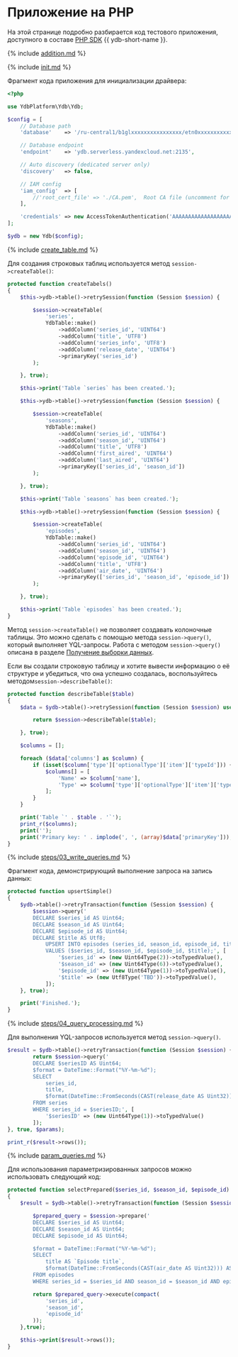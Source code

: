 # Приложение на PHP

На этой странице подробно разбирается код тестового приложения, доступного в составе [PHP SDK](https://github.com/ydb-platform/ydb-php-sdk) {{ ydb-short-name }}.

{% include [addition.md](auxilary/addition.md) %}

{% include [init.md](steps/01_init.md) %}

Фрагмент кода приложения для инициализации драйвера:

```php
<?php

use YdbPlatform\Ydb\Ydb;

$config = [
    // Database path
    'database'    => '/ru-central1/b1glxxxxxxxxxxxxxxxx/etn0xxxxxxxxxxxxxxxx',

    // Database endpoint
    'endpoint'    => 'ydb.serverless.yandexcloud.net:2135',

    // Auto discovery (dedicated server only)
    'discovery'   => false,

    // IAM config
    'iam_config'  => [
        //'root_cert_file' => './CA.pem',  Root CA file (uncomment for dedicated server)
    ],

    'credentials' => new AccessTokenAuthentication('AAAAAAAAAAAAAAAAAAAAAAAAAAAAAAAAAAAAAAA') // use from reference/ydb-sdk/auth
];

$ydb = new Ydb($config);

```

{% include [create_table.md](steps/02_create_table.md) %}

Для создания строковых таблиц используется метод `session->createTable()`:
```php
protected function createTabels()
{
    $this->ydb->table()->retrySession(function (Session $session) {

        $session->createTable(
            'series',
            YdbTable::make()
                ->addColumn('series_id', 'UINT64')
                ->addColumn('title', 'UTF8')
                ->addColumn('series_info', 'UTF8')
                ->addColumn('release_date', 'UINT64')
                ->primaryKey('series_id')
        );

    }, true);

    $this->print('Table `series` has been created.');

    $this->ydb->table()->retrySession(function (Session $session) {

        $session->createTable(
            'seasons',
            YdbTable::make()
                ->addColumn('series_id', 'UINT64')
                ->addColumn('season_id', 'UINT64')
                ->addColumn('title', 'UTF8')
                ->addColumn('first_aired', 'UINT64')
                ->addColumn('last_aired', 'UINT64')
                ->primaryKey(['series_id', 'season_id'])
        );

    }, true);

    $this->print('Table `seasons` has been created.');

    $this->ydb->table()->retrySession(function (Session $session) {

        $session->createTable(
            'episodes',
            YdbTable::make()
                ->addColumn('series_id', 'UINT64')
                ->addColumn('season_id', 'UINT64')
                ->addColumn('episode_id', 'UINT64')
                ->addColumn('title', 'UTF8')
                ->addColumn('air_date', 'UINT64')
                ->primaryKey(['series_id', 'season_id', 'episode_id'])
        );

    }, true);

    $this->print('Table `episodes` has been created.');
}
```
Метод `session->createTable()` не позволяет создавать колоночные таблицы. Это можно сделать с помощью метода `session->query()`, который выполняет YQL-запросы. Работа с методом `session->query()` описана в разделе [Получение выборки данных](#query-processing). 

Если вы создали строковую таблицу и хотите вывести информацию о её структуре и убедиться, что она успешно создалась, воспользуйтесь методом`session->describeTable()`:

```php
protected function describeTable($table)
{
    $data = $ydb->table()->retrySession(function (Session $session) use ($table) {

        return $session->describeTable($table);

    }, true);

    $columns = [];

    foreach ($data['columns'] as $column) {
        if (isset($column['type']['optionalType']['item']['typeId'])) {
            $columns[] = [
                'Name' => $column['name'],
                'Type' => $column['type']['optionalType']['item']['typeId'],
            ];
        }
    }

    print('Table `' . $table . '`');
    print_r($columns);
    print('');
    print('Primary key: ' . implode(', ', (array)$data['primaryKey']));
}
```

{% include [steps/03_write_queries.md](steps/03_write_queries.md) %}

Фрагмент кода, демонстрирующий выполнение запроса на запись данных:

```php
protected function upsertSimple()
{
    $ydb->table()->retryTransaction(function (Session $session) {
        $session->query('
        DECLARE $series_id AS Uint64;
        DECLARE $season_id AS Uint64;
        DECLARE $episode_id AS Uint64;
        DECLARE $title AS Utf8;
            UPSERT INTO episodes (series_id, season_id, episode_id, title)
            VALUES ($series_id, $season_id, $episode_id, $title);', [
                '$series_id' => (new Uint64Type(2))->toTypedValue(),
                '$season_id' => (new Uint64Type(6))->toTypedValue(),
                '$episode_id' => (new Uint64Type(1))->toTypedValue(),
                '$title' => (new Utf8Type('TBD'))->toTypedValue(),
            ]);
    }, true);

    print('Finished.');
}
```


{% include [steps/04_query_processing.md](steps/04_query_processing.md) %}

Для выполнения YQL-запросов используется метод `session->query()`.

```php
$result = $ydb->table()->retryTransaction(function (Session $session) {
        return $session->query('
        DECLARE $seriesID AS Uint64;
        $format = DateTime::Format("%Y-%m-%d");
        SELECT
            series_id,
            title,
            $format(DateTime::FromSeconds(CAST(release_date AS Uint32))) AS release_date
        FROM series
        WHERE series_id = $seriesID;', [
            '$seriesID' => (new Uint64Type(1))->toTypedValue()
        ]);
}, true, $params);

print_r($result->rows());
```

{% include [param_queries.md](../_includes/steps/06_param_queries.md) %}

Для использования параметризированных запросов можно использовать следующий код:
```php
protected function selectPrepared($series_id, $season_id, $episode_id)
{
    $result = $ydb->table()->retryTransaction(function (Session $session) use ($series_id, $season_id, $episode_id) {

        $prepared_query = $session->prepare('
        DECLARE $series_id AS Uint64;
        DECLARE $season_id AS Uint64;
        DECLARE $episode_id AS Uint64;

        $format = DateTime::Format("%Y-%m-%d");
        SELECT
            title AS `Episode title`,
            $format(DateTime::FromSeconds(CAST(air_date AS Uint32))) AS `Air date`
        FROM episodes
        WHERE series_id = $series_id AND season_id = $season_id AND episode_id = $episode_id;');

        return $prepared_query->execute(compact(
            'series_id',
            'season_id',
            'episode_id'
        ));
    },true);

    $this->print($result->rows());
}
```